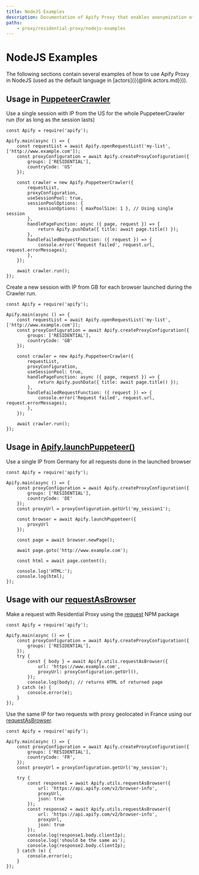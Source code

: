 ```yaml
---
title: NodeJS Examples
description: Documentation of Apify Proxy that enables anonymization of access to websites and IP rotation.
paths:
    - proxy/residential-proxy/nodejs-examples
---
```


# [](#nodejs-examples)NodeJS Examples

The following sections contain several examples of how to use Apify Proxy in NodeJS (used as the default language in [actors]({{@link actors.md}})).

## [](#usage-in-puppeteer-crawler) Usage in [PuppeteerCrawler](https://sdk.apify.com/docs/api/puppeteer-crawler)

Use a single session with IP from the US for the whole PuppeteerCrawler run (for as long as the session lasts)

    const Apify = require('apify');

    Apify.main(async () => {
        const requestList = await Apify.openRequestList('my-list', ['http://www.example.com']);
        const proxyConfiguration = await Apify.createProxyConfiguration({
            groups: ['RESIDENTIAL'],
            countryCode: 'US'
        });

        const crawler = new Apify.PuppeteerCrawler({
            requestList,
            proxyConfiguration,
            useSessionPool: true,
            sessionPoolOptions: {
                sessionOptions: { maxPoolSize: 1 }, // Using single session
            },
            handlePageFunction: async ({ page, request }) => {
                return Apify.pushData({ title: await page.title() });
            },
            handleFailedRequestFunction: ({ request }) => {
                console.error('Request failed', request.url, request.errorMessages);
            },
        });

        await crawler.run();
    });

Create a new session with IP from GB for each browser launched during the Crawler run.

    const Apify = require('apify');

    Apify.main(async () => {
        const requestList = await Apify.openRequestList('my-list', ['http://www.example.com']);
        const proxyConfiguration = await Apify.createProxyConfiguration({
            groups: ['RESIDENTIAL'],
            countryCode: 'GB'
        });

        const crawler = new Apify.PuppeteerCrawler({
            requestList,
            proxyConfiguration,
            useSessionPool: true,
            handlePageFunction: async ({ page, request }) => {
                return Apify.pushData({ title: await page.title() });
            },
            handleFailedRequestFunction: ({ request }) => {
                console.error('Request failed', request.url, request.errorMessages);
            },
        });

        await crawler.run();
    });

## [](#usage-in-apify-launchPuppeteer) Usage in [Apify.launchPuppeteer()](https://sdk.apify.com/docs/api/apify#apifylaunchpuppeteeroptions)

Use a single IP from Germany for all requests done in the launched browser

    const Apify = require('apify');

    Apify.main(async () => {
        const proxyConfiguration = await Apify.createProxyConfiguration({
            groups: ['RESIDENTIAL'],
            countryCode: 'DE'
        });
        const proxyUrl = proxyConfiguration.getUrl('my_session1');

        const browser = await Apify.launchPuppeteer({
            proxyUrl
        });

        const page = await browser.newPage();

        await page.goto('http://www.example.com');

        const html = await page.content();

        console.log('HTML:');
        console.log(html);
    });

## [](#usage-with-request) Usage with our [requestAsBrowser](https://sdk.apify.com/docs/api/utils#utilsrequestasbrowseroptions)

Make a request with Residential Proxy using the [request](https://www.npmjs.com/package/request) NPM package

    const Apify = require('apify');

    Apify.main(async () => {
        const proxyConfiguration = await Apify.createProxyConfiguration({
            groups: ['RESIDENTIAL'],
        });
        try {
            const { body } = await Apify.utils.requestAsBrowser({
                url: 'https://www.example.com',
                proxyUrl: proxyConfiguration.getUrl(),
            });
            console.log(body); // returns HTML of returned page
        } catch (e) {
            console.error(e);
        }
    });


Use the same IP for two requests with proxy geolocated in France using our [requestAsBrowser](https://sdk.apify.com/docs/api/utils#utilsrequestasbrowseroptions).

    const Apify = require('apify');

    Apify.main(async () => {
        const proxyConfiguration = await Apify.createProxyConfiguration({
            groups: ['RESIDENTIAL'],
            countryCode: 'FR',
        });
        const proxyUrl = proxyConfiguration.getUrl('my_session');

        try {
            const response1 = await Apify.utils.requestAsBrowser({
                url: 'https://api.apify.com/v2/browser-info',
                proxyUrl,
                json: true
            });
            const response2 = await Apify.utils.requestAsBrowser({
                url: 'https://api.apify.com/v2/browser-info',
                proxyUrl,
                json: true
            });
            console.log(response1.body.clientIp);
            console.log('should be the same as');
            console.log(response2.body.clientIp);
        } catch (e) {
            console.error(e);
        }
    });




